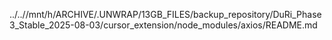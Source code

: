 ../..//mnt/h/ARCHIVE/.UNWRAP/13GB_FILES/backup_repository/DuRi_Phase3_Stable_2025-08-03/cursor_extension/node_modules/axios/README.md